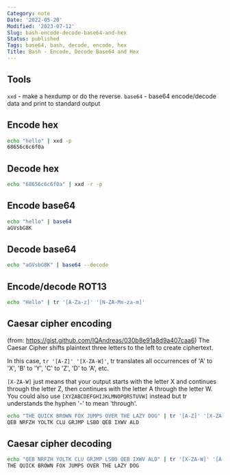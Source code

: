 ```yaml
---
Category: note
Date: '2022-05-20'
Modified: '2023-07-12'
Slug: bash-encode-decode-base64-and-hex
Status: published
Tags: base64, bash, decode, encode, hex
Title: Bash - Encode, Decode Base64 and Hex
---
```


## Tools

`xxd` - make a hexdump or do the reverse.
`base64` - base64 encode/decode data and print to standard output

## Encode hex

```sh
echo "hello" | xxd -p
68656c6c6f0a
```

## Decode hex

```sh
echo "68656c6c6f0a" | xxd -r -p
```

## Encode base64

```sh
echo "hello" | base64
aGVsbG8K
```

## Decode base64

```sh
echo "aGVsbG8K" | base64 --decode
```

## Encode/decode ROT13

```sh
echo "Hello" | tr '[A-Za-z]' '[N-ZA-Mn-za-m]'
```

## Caesar cipher encoding

(from: <https://gist.github.com/IQAndreas/030b8e91a8d9a407caa6>)
The Caesar Cipher shifts plaintext three letters to the left to create ciphertext.

In this case, `tr '[A-Z]' '[X-ZA-W]'`, tr translates all occurrences of 'A' to 'X', 'B' to 'Y', 'C' to 'Z', 'D' to 'A', etc.

`[X-ZA-W]` just means that your output starts with the letter X and continues through the letter Z, then continues with the letter A through the letter W. You could also use `[XYZABCDEFGHIJKLMNOPQRSTUVW]` instead but tr understands the hyphen '-' to mean 'through'.

```sh
echo "THE QUICK BROWN FOX JUMPS OVER THE LAZY DOG" | tr '[A-Z]' '[X-ZA-W]'
QEB NRFZH YOLTK CLU GRJMP LSBO QEB IXWV ALD
```

## Caesar cipher decoding

```sh
echo "QEB NRFZH YOLTK CLU GRJMP LSBO QEB IXWV ALD" | tr '[X-ZA-W]' '[A-Z]'
THE QUICK BROWN FOX JUMPS OVER THE LAZY DOG
```
